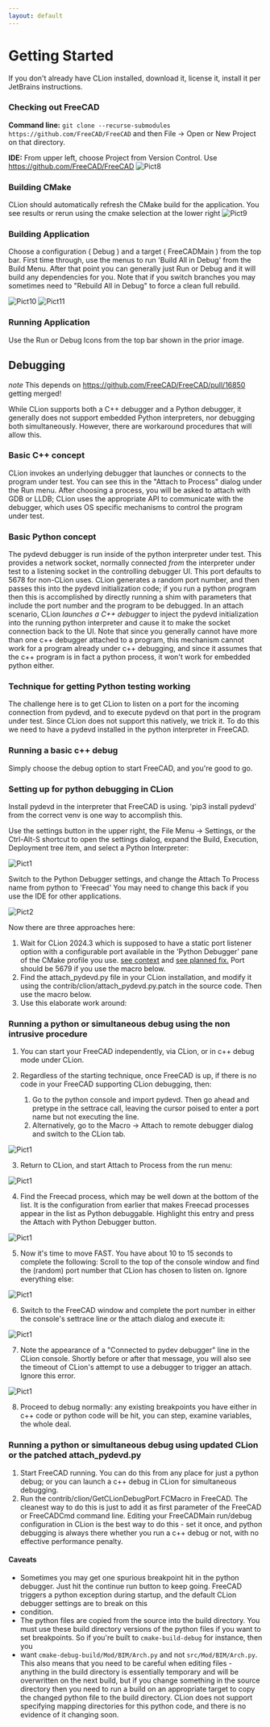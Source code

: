 ```yaml
---
layout: default
---
```


# Getting Started

If you don't already have CLion installed, download it, license it, install it per JetBrains instructions.

### Checking out FreeCAD

**Command line:**   `git clone --recurse-submodules https://github.com/FreeCAD/FreeCAD` and then File -> Open or New Project on that directory.

**IDE:** From upper left, choose Project from Version Control.   Use https://github.com/FreeCAD/FreeCAD
![Pict8](./resources/CLionPythonDebug8.png)
### Building CMake

CLion should automatically refresh the CMake build for the application.  You see results or rerun using the cmake
selection at the lower right
![Pict9](./resources/CLionPythonDebug9.png)

### Building Application

Choose a configuration ( Debug ) and a target ( FreeCADMain ) from the top bar.  First time through, use the menus to
run 'Build All in Debug' from the Build Menu.  After that point you can generally just Run or Debug and it will build
any dependencies for you.  Note that if you switch branches you may sometimes need to "Rebuild All in Debug" to force
a clean full rebuild.

![Pict10](./resources/CLionPythonDebug10.png)
![Pict11](./resources/CLionPythonDebug11.png)

### Running Application

Use the Run or Debug Icons from the top bar shown in the prior image.

## Debugging

*note* This depends on https://github.com/FreeCAD/FreeCAD/pull/16850 getting merged!

While CLion supports both a C++ debugger and a Python debugger, it generally does not support
embedded Python interpreters, nor debugging both simultaneously.  However, there are workaround
procedures that will allow this.

### Basic C++ concept

CLion invokes an underlying debugger that launches or connects to the program under
test.  You can see this in the "Attach to Process" dialog under the Run menu.  After
choosing a process, you will be asked to attach with GDB or LLDB; CLion uses the
appropriate API to communicate with the debugger, which uses OS specific mechanisms
to control the program under test.

### Basic Python concept

The pydevd debugger is run inside of the python interpreter under test.  This provides
a network socket, normally connected _from_ the interpreter under test to a listening
socket in the controlling debugger UI.  This port defaults to 5678 for non-CLion uses.  CLion
generates a random port number, and then passes this into the pydevd initialization code;
if you run a python program then this is accomplished by directly running a shim with
parameters that include the port number and the program to be debugged.  In an attach
scenario, CLion _launches a C++ debugger_ to inject the pydevd initialization into the
running python interpreter and cause it to make the socket connection back to the UI.  Note
that since you generally cannot have more than one c++ debugger attached to a program,
this mechanism cannot work for a program already under c++ debugging, and since it assumes
that the c++ program is in fact a python process, it won't work for embedded python either.

### Technique for getting Python testing working

The challenge here is to get CLion to listen on a port for the incoming connection from pydevd,
and to execute pydevd on that port in the program under test.  Since CLion does not support this
natively, we trick it.  To do this we need to have a pydevd installed in the python interpreter in
FreeCAD.

### Running a basic c++ debug

Simply choose the debug option to start FreeCAD, and you're good to go.

### Setting up for python debugging in CLion

Install pydevd in the interpreter that FreeCAD is using.  'pip3 install pydevd' from the correct
venv is one way to accomplish this.

Use the settings button in the upper right, the File Menu -> Settings, or the Ctrl-Alt-S shortcut
to open the settings dialog, expand the Build, Execution, Deployment tree item, and select a Python
Interpreter:

![Pict1](./resources/CLionPythonDebug1.png)

Switch to the Python Debugger settings, and change the Attach To Process name from python to 'Freecad'
You may need to change this back if you use the IDE for other applications.

![Pict2](./resources/CLionPythonDebug2.png)

Now there are three approaches here:
1. Wait for CLion 2024.3 which is supposed to have a static port listener option with a
configurable port available in the 'Python Debugger' pane of the CMake profile you use.
   [see context](https://youtrack.jetbrains.com/issue/CPP-5797/Cross-debugging-Python-and-C#focus=Comments-27-10655987.0-0)
   and [see planned fix.](https://youtrack.jetbrains.com/issue/PY-21325/Add-an-ability-to-specify-debugger-port)  Port should be 5679 if you use the macro below.
2. Find the attach_pydevd.py file in your CLion installation, and modify it using the
contrib/clion/attach_pydevd.py.patch in the source code.  Then use the macro below.
3. Use this elaborate work around:

### Running a python or simultaneous debug using the non intrusive procedure

1. You can start your FreeCAD independently, via CLion, or in c++ debug mode under CLion.

2. Regardless of the starting technique, once FreeCAD is up, if there is no code in your FreeCAD supporting
   CLion debugging, then:
   1. Go to the python console and import pydevd.
   Then go ahead and pretype in the settrace call, leaving the cursor poised to enter a port name but not executing the line.
   2. Alternatively, go to the Macro -> Attach to remote debugger dialog and switch to the CLion tab.

![Pict1](./resources/CLionPythonDebug6.png)

3. Return to CLion, and start Attach to Process from the run menu:

![Pict1](./resources/CLionPythonDebug3.png)

4. Find the Freecad process, which may be well down at the bottom of the list.  It is the configuration
from earlier that makes Freecad processes appear in the list as Python debuggable.  Highlight this entry
and press the Attach with Python Debugger button.

![Pict1](./resources/CLionPythonDebug4.png)

5. Now it's time to move FAST.  You have about 10 to 15 seconds to complete the following:
Scroll to the top of the console window and find the (random) port number that CLion has chosen to listen
on.  Ignore everything else:

![Pict1](./resources/CLionPythonDebug5.png)

6. Switch to the FreeCAD window and complete the port number in either the console's settrace line or the attach dialog
and execute it:

![Pict1](./resources/CLionPythonDebug6.png)

7. Note the appearance of a "Connected to pydev debugger" line in the CLion console.  Shortly before or after that
message, you will also see the timeout of CLion's attempt to use a debugger to trigger an attach.  Ignore this
error.

![Pict1](./resources/CLionPythonDebug7.png)

8.  Proceed to debug normally:  any existing breakpoints you have either in c++ code or python code will be hit, you
can step, examine variables, the whole deal.

### Running a python or simultaneous debug using updated CLion or the patched attach_pydevd.py

1.  Start FreeCAD running.  You can do this from any place for just a python debug; or you can launch a c++ debug
in CLion for simultaneous debugging.
2. Run the contrib/clion/GetCLionDebugPort.FCMacro in FreeCAD.  The cleanest way to do this is just to add it as
first parameter of the FreeCAD or FreeCADCmd command line.  Editing your FreeCADMain run/debug configuration in
CLion is the best way to do this - set it once, and python debugging is always there whether you run a c++ debug
or not, with no effective performance penalty.

#### Caveats

- Sometimes you may get one spurious breakpoint hit in the python debugger.  Just hit the continue run button to keep
going.  FreeCAD triggers a python exception during startup, and the default CLion debugger settings are to break on this
- condition.
- The python files are copied from the source into the build directory.  You must use these build directory versions
of the python files if you want to set breakpoints.  So if you're built to `cmake-build-debug` for instance, then you
- want `cmake-debug-build/Mod/BIM/Arch.py` and not `src/Mod/BIM/Arch.py`.  This also means that you need to be careful
when editing files - anything in the build directory is essentially temporary and will be overwritten on the next build,
but if you change something in the source directory then you need to run a build on an appropriate target to copy the
changed python file to the build directory.  CLion does not support specifying mapping directories for this python code,
and there is no evidence of it changing soon.
